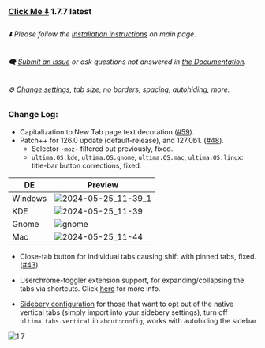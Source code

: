 ### [Click Me ⬇️](https://github.com/soulhotel/FF-ULTIMA/releases/download/1.7.7/ffultima1.7.7.zip) 1.7.7 latest

###### ⬇️ Please follow the [installation instructions](https://github.com/soulhotel/FF-ULTIMA#installation) on main page.

###### 🗨️ [Submit an issue](https://github.com/soulhotel/FF-ULTIMA/issues/new/choose) or ask questions not answered in [the Documentation](https://github.com/soulhotel/FF-ULTIMA/tree/main/doc).

###### ⚙️ [Change settings](https://github.com/soulhotel/FF-ULTIMA/blob/main/doc/Modification.md), tab size, no borders, spacing, autohiding, more.

### Change Log:
- Capitalization to New Tab page text decoration ([#59](https://github.com/soulhotel/FF-ULTIMA/pull/59)).
- Patch++ for 126.0 update (default-release), and 127.0b1. ([#48](https://github.com/soulhotel/FF-ULTIMA/issues/48)).
  - Selector `-moz-` filtered out previously, fixed.
  - `ultima.OS.kde`, `ultima.OS.gnome`, `ultima.OS.mac`, `ultima.OS.linux`: title-bar button corrections, fixed.

| DE          | Preview   |
|-------------|-----------|
| Windows     | ![2024-05-25_11-39_1](https://github.com/soulhotel/FF-ULTIMA/assets/155501797/05aba287-3f9f-4985-b0b2-ad5590615ccf) |
| KDE         | ![2024-05-25_11-39](https://github.com/soulhotel/FF-ULTIMA/assets/155501797/4973c92d-aade-48d1-b928-950723cd8ece) |
| Gnome       | ![gnome](https://github.com/soulhotel/FF-ULTIMA/assets/155501797/ced892a9-1a6c-4ce7-b9ce-9083149fcadb) |
| Mac         | ![2024-05-25_11-44](https://github.com/soulhotel/FF-ULTIMA/assets/155501797/93667be7-a8b7-4809-9070-30a7cbf2a33b) |

- Close-tab button for individual tabs causing shift with pinned tabs, fixed. ([#43](https://github.com/soulhotel/FF-ULTIMA/issues/43)).

- Userchrome-toggler extension support, for expanding/collapsing the tabs via shortcuts. Click [here](https://github.com/soulhotel/FF-ULTIMA/blob/main.update.branch/doc/Modification.md#userchrome-toggle-extension-support) for more info.

- [Sidebery configuration](https://github.com/soulhotel/FF-ULTIMA/blob/main/theme/%23sideberyultimastyling.json) for those that want to opt out of the native vertical tabs (simply import into your sidebery settings), turn off `ultima.tabs.vertical` in `about:config`, works with autohiding the sidebar

![1 7](https://github.com/soulhotel/FF-ULTIMA/assets/155501797/ed741f9f-cac6-4339-8913-a697a8b3ade9)

